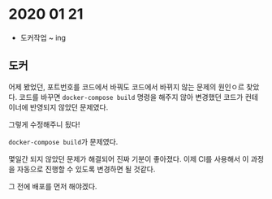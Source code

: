 # 2020 01 21 
* 도커작업 ~ ing

## 도커

어제 봤었던, 포트번호를 코드에서 바꿔도 코드에서 바뀌지 않는 문제의 원인ㅇ르 찾았다. 코드를 바꾸면 `docker-compose build` 명령을 해주지 않아 변경했던 코드가 컨테이너에 반영되지 않았던 문제였다. 

그렇게 수정해주니 됬다! 

`docker-compose build`가 문제였다. 

몇일간 되지 않았던 문제가 해결되어 진짜 기분이 좋아졌다. 이제 CI를 사용해서 이 과정을 자동으로 진행할 수 있도록 변경하면 될 것같다.

그 전에 배포를 먼저 해야겠다. 